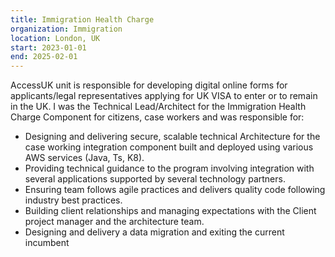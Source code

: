```yaml
---
title: Immigration Health Charge
organization: Immigration
location: London, UK
start: 2023-01-01
end: 2025-02-01
---
```


AccessUK unit is responsible for developing digital online forms for applicants/legal representatives applying for UK VISA to enter or to remain in the UK.
I was the Technical Lead/Architect for the Immigration Health Charge Component for citizens, case workers and was responsible for:
- Designing and delivering secure, scalable technical Architecture for the case working integration component built and deployed using various AWS services (Java, Ts, K8).
- Providing technical guidance to the program involving integration with several applications supported by several technology partners.
- Ensuring team follows agile practices and delivers quality code following industry best practices.
- Building client relationships and managing expectations with the Client project manager and the architecture team.
- Designing and delivery a data migration and exiting the current incumbent
